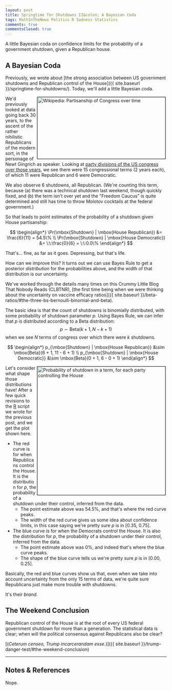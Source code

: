 ```yaml
---
layout: post
title: Springtime for Shutdowns II&colon; A Bayesian Coda
tags: MathInTheNews Politics R Sadness Statistics
comments: true
commentsClosed: true
---
```


A little Bayesian coda on confidence limits for the probability of a government shutdown,
given a Republican house.  

## A Bayesian Coda  

Previously, we wrote about [the strong association between US government shutdowns and Republican control of the House]({{ site.baseurl }}/springtime-for-shutdowns/). Today, we'll add a little Bayesian coda.  

<a href="{{ site.baseurl }}/images/2024-04-02-springtime-for-shutdowns-2-congress-partisanship.png"><img src="{{ site.baseurl }}/images/2024-04-02-springtime-for-shutdowns-2-congress-partisanship-thumb.jpg" width="400" height="192" alt="Wikipedia: Partisanship of Congress over time" title="Wikipedia: Partisanship of Congress over time" style="float: right; margin: 3px 3px 3px 3px; border: 1px solid #000000;"></a>
We'd previously looked at data going back 30 years, to the ascent of the rather nihilistic
Republicans of the modern sort, in the personage of Newt Gingrich as speaker.  Looking at 
[party divisions of the US congress over those years](https://en.wikipedia.org/wiki/Party_divisions_of_United_States_Congresses),
we see there were 15 congressional terms (2 years each), of which 11 were Republican and 6
were Democratic.

We also observe 6 shutdowns, all Republican.  (We're counting this term, because (a) there
was a technical shutdown last weekend, though quickly fixed, and (b) the term isn't over
yet and the "Freedom Caucus" is quite determined and still has time to throw Molotov
cocktails at the federal government.)

So that leads to point estimates of the probability of a shutdown given House partisanship:  

$$
\begin{align*}
  \Pr(\mbox{Shutdown} | \mbox{House Republican}) &= \frac{6}{11}    = 54.5\% \\
  \Pr(\mbox{Shutdown} | \mbox{House Democratic}) &= \:\:\frac{0}{6} = \:\:0.0\%
\end{align*}
$$

That's&hellip; fine, as far as it goes.  Depressing, but that's life.  

How can we improve this?  It turns out we can use Bayes Rule to get a posterior
_distribution_ for the probabilities above, and the width of that distribution is our
uncertainty.  

We've worked through the details many times on this Crummy Little Blog That Nobody Reads
(CLBTNR), [the first time being when we were thinking about the uncertainty on vaccine
efficacy ratios]({{ site.baseurl }}/beta-ratios/#the-three-bs-bernoulli-binomial-and-beta).  

The basic idea is that the count of shutdowns is binomially distributed, with some
probability of shutdown parameter $p$.  Using Bayes Rule, we can infer that $p$ is
distributed according to a Beta distribution: 
$$
p \sim \mbox{Beta}(k + 1, N - k + 1)
$$
when we see $N$ terms of congress over which there were $k$ shutdowns.

$$
\begin{align*}
  p_{\mbox{Shutdown} | \mbox{House Republican}} &\sim \mbox{Beta}(6 + 1, 11 - 6 + 1) \\
  p_{\mbox{Shutdown} | \mbox{House Democratic}} &\sim \mbox{Beta}(0 + 1, 6 - 0 + 1)
\end{align*}
$$

<a href="{{ site.baseurl }}/assets/2024-03-21-springtime-for-shutdown-2.png"><img src="{{ site.baseurl }}/assets/2024-03-21-springtime-for-shutdown-2-thumb.jpg" width="400" height="400" alt="Probability of shutdown in a term, for each party controlling the House" title="Probability of shutdown in a term, for each party controlling the House" style="float: right; margin: 3px 3px 3px 3px; border: 1px solid #000000;"></a>
Let's consider what shape those distributions have!  After a few quick revisions to the 
[R](https://www.r-project.org/) script we wrote for the previous post, and we get the plot
shown here.  
- The red curve is for when Republicans control the House.  It is the distribution for
  $p$, the probability of a shutdown under their control, inferred from the data.  
  - The point estimate above was 54.5%, and that's where the red curve peaks.  
  - The width of the red curve gives us some idea about confidence limits, in this case
    saying we're pretty sure $p$ is in [0.35, 0.75].  
- The blue curve is for when the Democrats control the House.  It is also the distribution for
  $p$, the probability of a shutdown under their control, inferred from the data.  
  - The point estimate above was 0%, and indeed that's where the blue curve peaks.  
  - The shape of the blue curve tells us we're pretty sure $p$ is in [0.00, 0.25].  
  
Basically, the red and blue curves show us that, even when we take into account
uncertainty from the only 15 terms of data, we're quite sure Republicans just make more
trouble with shutdowns.  

It's their _brand._  


## The Weekend Conclusion  

Republican control of the House is at the root of every US federal government shutdown for
more than a generation.  The statistical data is clear; when will the political consensus
against Republicans also be clear?  

[(_Ceterum censeo, Trump incarcerandam esse._)]({{ site.baseurl }}/trump-danger-test/#the-weekend-conclusion)  

---

## Notes &amp; References  

<!--
<sup id="fn1a">[[1]](#fn1)</sup>

<a id="fn1">1</a>: ***, ["***"](***), *** DOI: [***](***). [↩](#fn1a)  

<a href="{{ site.baseurl }}/images/***">
  <img src="{{ site.baseurl }}/images/***" width="400" height="***" alt="***" title="***" style="float: right; margin: 3px 3px 3px 3px; border: 1px solid #000000;">
</a>

<a href="***">
  <img src="{{ site.baseurl }}/images/***" width="550" height="***" alt="***" title="***" style="margin: 3px 3px 3px 3px; border: 1px solid #000000;">
</a>

<iframe width="400" height="224" src="***" allow="accelerometer; encrypted-media; gyroscope; picture-in-picture" allowfullscreen style="float: right; margin: 3px 3px 3px 3px; border: 1px solid #000000;"></iframe>
-->

Nope.  
